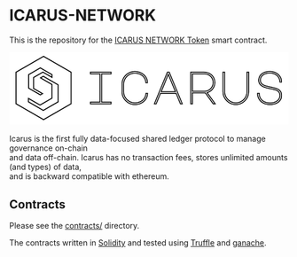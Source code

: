 # ICARUS-NETWORK


This is the repository for the [ICARUS NETWORK Token](https://icarusnetwork.org/) smart contract.

<div align="center">
    <img alt="logo" src="/icarus_logo.png" />
</div>

Icarus is the first fully data-focused shared ledger protocol to manage governance on-chain<br> and data off-chain. Icarus has no transaction fees, stores unlimited amounts (and types) of data,<br> and is backward compatible with ethereum.

## Contracts

Please see the [contracts/](contracts) directory.

The contracts written in [Solidity](https://solidity.readthedocs.io/en/develop/) and tested using [Truffle](http://truffleframework.com/) and [ganache](https://github.com/trufflesuite/ganache).
